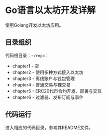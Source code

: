 # Go语言以太坊开发详解

使用Golang开发以太坊应用。

## 目录组织

代码根目录：`~/repo`：

- chapter1 - 空
- chapter2 - 使用多种方式接入以太坊
- chapter3 - 离线账户与钱包管理
- chapter4 - 普通交易与裸交易
- chapter5 - ERC20代币合约开发、部署与交互
- chapter6 - 过滤器、发布订阅与事件


## 代码运行

进入相应的代码目录，参考其README文件。
